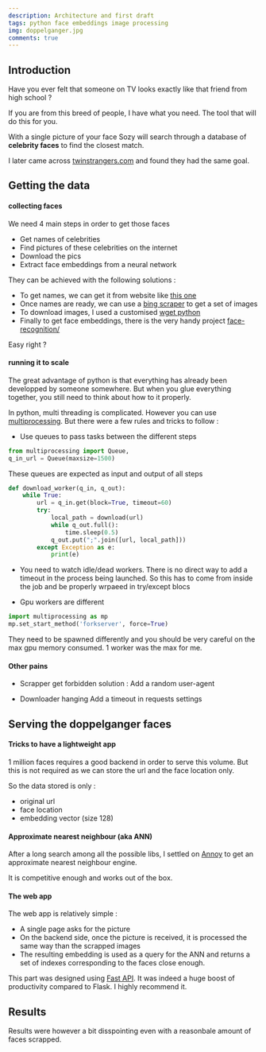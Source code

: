```yaml
---
description: Architecture and first draft
tags: python face embeddings image processing
img: doppelganger.jpg
comments: true
---
```


## Introduction

Have you ever felt that someone on TV looks exactly like that friend from high school ? 

If you are from this breed of people, I have what you need. The tool that will do this for you.

With a single picture of your face Sozy will search through a database of **celebrity faces** to find the closest match.

I later came across [twinstrangers.com](twinstrangers.com) and found they had the same goal.


## Getting the data

#### collecting faces 

We need 4 main steps in order to get those faces

- Get names of celebrities
- Find pictures of these celebrities on the internet
- Download the pics 
- Extract face embeddings from a neural network


They can be achieved with the following solutions : 
- To get names, we can get it from website like [this one](https://www.ahlanlive.com/star-stories/celebrities/a-z)
- Once names are ready, we can use a [bing scraper](https://pypi.org/project/bingscraper/) to get a set of images 
- To download images, I used a customised [wget python](https://pypi.org/project/wget/)
- Finally to get face embeddings, there is the very handy project [face-recognition/](https://pypi.org/project/face-recognition/)


Easy right ?


#### running it to scale

The great advantage of python is that everything has already been developped by someone somewhere. But when you glue everything together, you still need to think about how to it properly.

In python, multi threading is complicated. However you can use [multiprocessing](https://docs.python.org/fr/3/library/multiprocessing.html). But there were a few rules and tricks to follow :


- Use queues to pass tasks between the different steps
```python
from multiprocessing import Queue,
q_in_url = Queue(maxsize=1500)
```
These queues are expected as input and output of all steps 

```python
def download_worker(q_in, q_out):
    while True:
        url = q_in.get(block=True, timeout=60)
        try:
            local_path = download(url)
            while q_out.full():
                time.sleep(0.5)
            q_out.put(";".join([url, local_path]))
        except Exception as e:
            print(e)
```

- You need to watch idle/dead workers. 
There is no direct way to add a timeout in the process being launched. So this has to come from inside the job and be properly wrpaeed in try/except blocs


- Gpu workers are different
```python
import multiprocessing as mp
mp.set_start_method('forkserver', force=True)
```
They need to be spawned differently and you should be very careful on the max gpu memory consumed. 1 worker was the max for me.


#### Other pains 

- Scrapper get forbidden
solution : Add a random user-agent

- Downloader hanging
Add a timeout in requests settings


## Serving the doppelganger faces

#### Tricks to have a lightweight app

1 million faces requires a good backend in order to serve this volume. But this is not required as we can store the url and the face location only.

So the data stored is only : 
- original url
- face location
- embedding vector (size 128)


#### Approximate nearest neighbour (aka ANN)

After a long search among all the possible libs, I settled on [Annoy](https://github.com/spotify/annoy) to get an approximate nearest neighbour engine.

It is competitive enough and works out of the box.


#### The web app

The web app is relatively simple : 
- A single page asks for the picture
- On the backend side, once the picture is received, it is processed the same way than the scrapped images
- The resulting embedding is used as a query for the ANN and returns a set of indexes corresponding to the faces close enough.

This part was designed using [Fast API](https://fastapi.tiangolo.com). It was indeed a huge boost of productivity compared to Flask. I highly recommend it.


## Results

Results were however a bit disspointing even with a reasonbale amount of faces scrapped.


